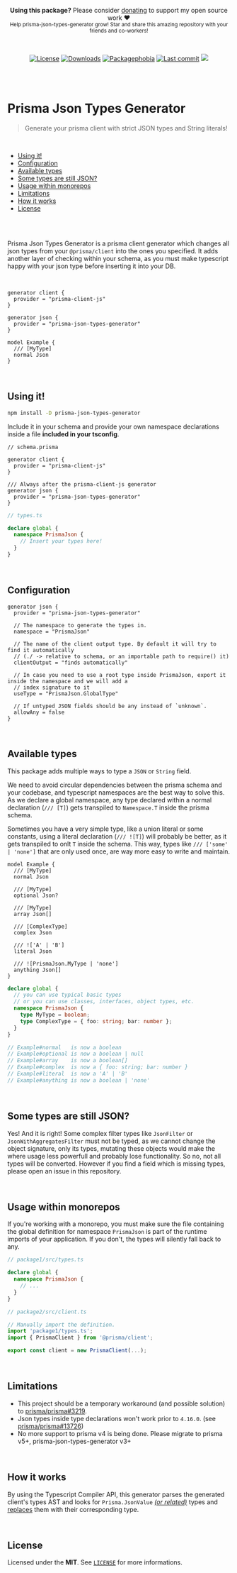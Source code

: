 <p align="center">
   <b>Using this package?</b> Please consider <a href="https://github.com/sponsors/arthurfiorette" target="_blank">donating</a> to support my open source work ❤️
  <br />
  <sup>
   Help prisma-json-types-generator grow! Star and share this amazing repository with your friends and co-workers!
  </sup>
</p>

<br />

<p align="center">
  <a title="MIT license" target="_blank" href="https://github.com/arthurfiorette/prisma-json-types-generator/blob/main/LICENSE"><img alt="License" src="https://img.shields.io/github/license/arthurfiorette/prisma-json-types-generator"></a>
  <a title="NPM Package" target="_blank" href="https://www.npmjs.com/package/prisma-json-types-generator"><img alt="Downloads" src="https://img.shields.io/npm/dw/prisma-json-types-generator?style=flat"></a>
  <a title="Install size" target="_blank" href="https://packagephobia.com/result?p=prisma-json-types-generator@latest"><img alt="Packagephobia" src="https://packagephobia.com/badge?p=prisma-json-types-generator@latest"></a>
  <a title="Last Commit" target="_blank" href="https://github.com/arthurfiorette/prisma-json-types-generator/commits/main"><img alt="Last commit" src="https://img.shields.io/github/last-commit/arthurfiorette/prisma-json-types-generator"></a>
  <a title="Blazingly fast" target="_blank" href="https://twitter.com/acdlite/status/974390255393505280"><img src="https://img.shields.io/badge/blazingly-fast-fa3737"/></a>
 
</p>

<br />
<br />

<h1>Prisma Json Types Generator</h1>

> Generate your prisma client with strict JSON types and String literals!

<br />

- [Using it!](#using-it)
- [Configuration](#configuration)
- [Available types](#available-types)
- [Some types are still JSON?](#some-types-are-still-json)
- [Usage within monorepos](#usage-within-monorepos)
- [Limitations](#limitations)
- [How it works](#how-it-works)
- [License](#license)

<br />
<br />

Prisma Json Types Generator is a prisma client generator which changes all json types from
your `@prisma/client` into the ones you specified. It adds another layer of checking
within your schema, as you must make typescript happy with your json type before inserting
it into your DB.

<br />

```prisma
generator client {
  provider = "prisma-client-js"
}

generator json {
  provider = "prisma-json-types-generator"
}

model Example {
  /// [MyType]
  normal Json
}
```

<br />

## Using it!

```sh
npm install -D prisma-json-types-generator
```

Include it in your schema and provide your own namespace declarations inside a file
**included in your tsconfig**.

```prisma
// schema.prisma

generator client {
  provider = "prisma-client-js"
}

/// Always after the prisma-client-js generator
generator json {
  provider = "prisma-json-types-generator"
}
```

```ts
// types.ts

declare global {
  namespace PrismaJson {
    // Insert your types here!
  }
}
```

<br />

## Configuration

```prisma
generator json {
  provider = "prisma-json-types-generator"

  // The namespace to generate the types in.
  namespace = "PrismaJson"

  // The name of the client output type. By default it will try to find it automatically
  // (./ -> relative to schema, or an importable path to require() it)
  clientOutput = "finds automatically"

  // In case you need to use a root type inside PrismaJson, export it inside the namespace and we will add a
  // index signature to it
  useType = "PrismaJson.GlobalType"

  // If untyped JSON fields should be any instead of `unknown`.
  allowAny = false
}
```

<br />

## Available types

This package adds multiple ways to type a `JSON` or `String` field.

We need to avoid circular dependencies between the prisma schema and your codebase, and
typescript namespaces are the best way to solve this. As we declare a global namespace,
any type declared within a normal declaration (`/// [T]`) gets transpiled to `Namespace.T`
inside the prisma schema.

Sometimes you have a very simple type, like a union literal or some constants, using a
literal declaration (`/// ![T]`) will probably be better, as it gets transpiled to onlt
`T` inside the schema. This way, types like `/// ['some' | 'none']` that are only used
once, are way more easy to write and maintain.

```prisma
model Example {
  /// [MyType]
  normal Json

  /// [MyType]
  optional Json?

  /// [MyType]
  array Json[]

  /// [ComplexType]
  complex Json

  /// !['A' | 'B']
  literal Json

  /// ![PrismaJson.MyType | 'none']
  anything Json[]
}
```

```ts
declare global {
  // you can use typical basic types
  // or you can use classes, interfaces, object types, etc.
  namespace PrismaJson {
    type MyType = boolean;
    type ComplexType = { foo: string; bar: number };
  }
}

// Example#normal   is now a boolean
// Example#optional is now a boolean | null
// Example#array    is now a boolean[]
// Example#complex  is now a { foo: string; bar: number }
// Example#literal  is now a 'A' | 'B'
// Example#anything is now a boolean | 'none'
```

<br />

## Some types are still JSON?

Yes! And it is right! Some complex filter types like `JsonFilter` or
`JsonWithAggregatesFilter` must not be typed, as we cannot change the object signature,
only its types, mutating these objects would make the where usage less powerfull and
probably lose functionality. So no, not all types will be converted. However if you find a
field which is missing types, please open an issue in this repository.

<br />

## Usage within monorepos

If you're working with a monorepo, you must make sure the file containing the global
definition for namespace `PrismaJson` is part of the runtime imports of your application.
If you don't, the types will silently fall back to any.

```ts
// package1/src/types.ts

declare global {
  namespace PrismaJson {
    // ...
  }
}
```

```ts
// package2/src/client.ts

// Manually import the definition.
import 'package1/types.ts';
import { PrismaClient } from '@prisma/client';

export const client = new PrismaClient(...);
```

<br />

## Limitations

- This project should be a temporary workaround (and possible solution) to
  [prisma/prisma#3219](https://github.com/prisma/prisma/issues/3219).
- Json types inside type declarations won't work prior to `4.16.0`. (see
  [prisma/prisma#13726](https://github.com/prisma/prisma/issues/13726))
- No more support to prisma v4 is being done. Please migrate to prisma v5+,
  prisma-json-types-generator v3+

<br />

## How it works

By using the Typescript Compiler API, this generator parses the generated client's types
AST and looks for `Prisma.JsonValue` [_(or related)_](src/helpers/find-signature.ts) types
and [replaces](src/handler/replace-object.ts) them with their corresponding type.

<br />

## License

Licensed under the **MIT**. See [`LICENSE`](LICENSE) for more informations.

<br />
